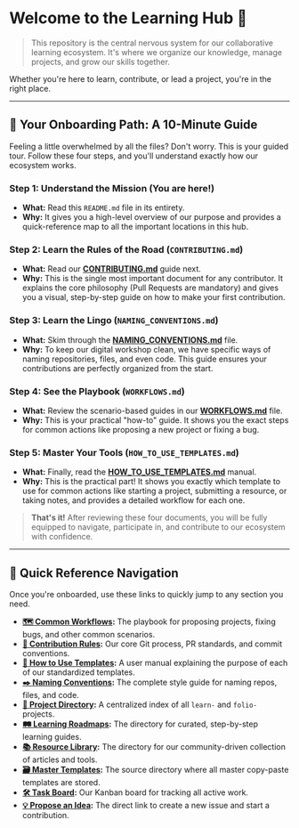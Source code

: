 # Welcome to the Learning Hub 🚀

> This repository is the central nervous system for our collaborative learning ecosystem. It's where we organize our knowledge, manage projects, and grow our skills together.

Whether you're here to learn, contribute, or lead a project, you're in the right place.

---

## 🌱 **Your Onboarding Path: A 10-Minute Guide**

Feeling a little overwhelmed by all the files? Don't worry. This is your guided tour. Follow these four steps, and you'll understand exactly how our ecosystem works.

### **Step 1: Understand the Mission (You are here!)**

-   **What:** Read this `README.md` file in its entirety.
-   **Why:** It gives you a high-level overview of our purpose and provides a quick-reference map to all the important locations in this hub.

### **Step 2: Learn the Rules of the Road (`CONTRIBUTING.md`)**

-   **What:** Read our **[CONTRIBUTING.md](./CONTRIBUTING.md)** guide next.
-   **Why:** This is the single most important document for any contributor. It explains the core philosophy (Pull Requests are mandatory) and gives you a visual, step-by-step guide on how to make your first contribution.

### **Step 3: Learn the Lingo (`NAMING_CONVENTIONS.md`)**

-   **What:** Skim through the **[NAMING_CONVENTIONS.md](NAMING_CONVENTIONS.md)** file.
-   **Why:** To keep our digital workshop clean, we have specific ways of naming repositories, files, and even code. This guide ensures your contributions are perfectly organized from the start.

### **Step 4: See the Playbook (`WORKFLOWS.md`)**

-   **What:** Review the scenario-based guides in our **[WORKFLOWS.md](WORKFLOWS.md)** file.
-   **Why:** This is your practical "how-to" guide. It shows you the exact steps for common actions like proposing a new project or fixing a bug.

### **Step 5: Master Your Tools (`HOW_TO_USE_TEMPLATES.md`)**

-   **What:** Finally, read the **[HOW_TO_USE_TEMPLATES.md](./HOW_TO_USE_TEMPLATES.md)** manual.
-   **Why:** This is the practical part! It shows you exactly which template to use for common actions like starting a project, submitting a resource, or taking notes, and provides a detailed workflow for each one.

> **That's it!** After reviewing these four documents, you will be fully equipped to navigate, participate in, and contribute to our ecosystem with confidence.

---

## 🧭 **Quick Reference Navigation**

Once you're onboarded, use these links to quickly jump to any section you need.

-   **[🗺️ Common Workflows](WORKFLOWS.md):** The playbook for proposing projects, fixing bugs, and other common scenarios.
-   **[📜 Contribution Rules](./CONTRIBUTING.md):** Our core Git process, PR standards, and commit conventions.
-   **[🔧 How to Use Templates](./HOW_TO_USE_TEMPLATES.md):** A user manual explaining the purpose of each of our standardized templates.
-   **[✒️ Naming Conventions](NAMING_CONVENTIONS.md):** The complete style guide for naming repos, files, and code.
-   **[📂 Project Directory](./PROJECTS.md):** A centralized index of all `learn-` and `folio-` projects.
-   **[🛤️ Learning Roadmaps](./learning-roadmaps/):** The directory for curated, step-by-step learning guides.
-   **[📚 Resource Library](./resources/):** The directory for our community-driven collection of articles and tools.
-   **[🗃️ Master Templates](./templates/):** The source directory where all master copy-paste templates are stored.
-   **[🛠️ Task Board](https://github.com/zelebwr/learning-hub):** Our Kanban board for tracking all active work.
-   **[💡 Propose an Idea](https://github.com/zelebwr/learning-hub/issues/new/choose):** The direct link to create a new issue and start a contribution.
